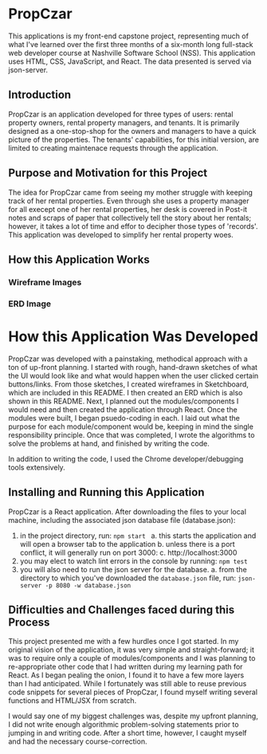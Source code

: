 # PropCzar
This applications is my front-end capstone project, representing much of what I've learned over the first three months of a six-month long full-stack web developer course at Nashville Software School (NSS). This application uses HTML, CSS, JavaScript, and React. The data presented is served via json-server.

## Introduction
PropCzar is an application developed for three types of users: rental property owners, rental property managers, and tenants. It is primarily designed as a one-stop-shop for the owners and managers to have a quick picture of the properties. The tenants' capabilities, for this initial version, are limited to creating maintenace requests through the application.

## Purpose and Motivation for this Project
The idea for PropCzar came from seeing my mother struggle with keeping track of her rental properties. Even through she uses a property manager for all execept one of her rental properties, her desk is covered in Post-it notes and scraps of paper that collectively tell the story about her rentals; however, it takes a lot of time and effor to decipher those types of 'records'. This application was developed to simplify her rental property woes.

## How this Application Works

### Wireframe Images


### ERD Image


# How this Application Was Developed
PropCzar was developed with a painstaking, methodical approach with a ton of up-front planning. I started with rough, hand-drawn sketches of what the UI would look like and what would happen when the user clicked certain buttons/links. From those sketches, I created wireframes in Sketchboard, which are included in this README. I then created an ERD which is also shown in this README. Next, I planned out the modules/components I would need and then created the application through React. Once the modules were built, I began psuedo-coding in each. I laid out what the purpose for each module/component would be, keeping in mind the single responsibility principle. Once that was completed, I wrote the algorithms to solve the problems at hand, and finished by writing the code.

In addition to writing the code, I used the Chrome developer/debugging tools extensively.

## Installing and Running this Application
PropCzar is a React application. After downloading the files to your local machine, including the associated json database file (database.json):
1. in the project directory, run: `npm start `
  a. this starts the application and will open a browser tab to the application
  b. unless there is a port conflict, it will generally run on port 3000:
  c. http://localhost:3000
2. you may elect to watch lint errors in the console by running: `npm test`
3. you will also need to run the json server for the database.
  a. from the directory to which you've downloaded the `database.json` file, run: `json-server -p 8080 -w database.json`
  
  
## Difficulties and Challenges faced during this Process
This project presented me with a few hurdles once I got started. In my original vision of the application, it was very simple and straight-forward; it was to require only a couple of modules/components and I was planning to re-appropriate other code that I had written during my learning path for React. As I began pealing the onion, I found it to have a few more layers than I had anticipated. While I fortunately was still able to reuse previous code snippets for several pieces of PropCzar, I found myself writing several functions and HTML/JSX from scratch.

I would say one of my biggest challenges was, despite my upfront planning, I did not write enough algorithmic problem-solving statements prior to jumping in and writing code. After a short time, however, I caught myself and had the necessary course-correction.

